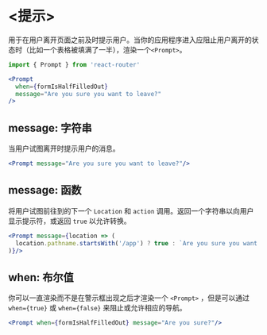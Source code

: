 # &lt;提示>
 用于在用户离开页面之前及时提示用户。当你的应用程序进入应阻止用户离开的状态时（比如一个表格被填满了一半），渲染一个`<Prompt>`。

```jsx
import { Prompt } from 'react-router'

<Prompt
  when={formIsHalfFilledOut}
  message="Are you sure you want to leave?"
/>
```

## message: 字符串

当用户试图离开时提示用户的消息。

```jsx
<Prompt message="Are you sure you want to leave?"/>
```

## message: 函数


将用户试图前往到的下一个 `Location` 和 `action` 调用。返回一个字符串以向用户显示提示符，或返回 `true` 以允许转换。

```jsx
<Prompt message={location => (
  location.pathname.startsWith('/app') ? true : `Are you sure you want to go to ${location.pathname}?`
)}/>
```

## when: 布尔值

你可以一直渲染而不是在警示框出现之后才渲染一个 `<Prompt>` ，但是可以通过 `when={true}` 或 `when={false}` 来阻止或允许相应的导航。

```jsx
<Prompt when={formIsHalfFilledOut} message="Are you sure?"/>
```
